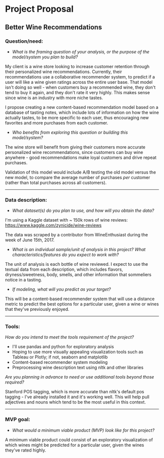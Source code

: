 # Project Proposal
## Better Wine Recommendations
### Question/need:
* *What is the framing question of your analysis, or the purpose of the model/system you plan to build?*

My client is a wine store looking to increase customer retention through their personalized wine recommendations. Currently, their recommendations use a collaborative recommender system, to predict if a user will like a wine given ratings across the entire user base. That model isn't doing so well - when customers buy a recommended wine, they don't tend to buy it again, and they don't rate it very highly. This makes sense since wine is an industry with more niche tastes.

I propose creating a new content-based recommendation model based on a database of tasting notes, which include lots of information on how the wine actually tastes, to be more specific to each user, thus encouraging new favorites and more purchases from each customer.

* *Who benefits from exploring this question or building this model/system?*

The wine store will benefit from giving their customers more accurate personalized wine recommendations, since customers can buy wine anywhere - good recommendations make loyal customers and drive repeat purchases.

Validation of this model would include A/B testing the old model versus the new model, to compare the average number of purchases *per* customer (rather than total purchases across all customers).

-------

### Data description:
* *What dataset(s) do you plan to use, and how will you obtain the data?*

I'm using a Kaggle dataset with ~ 150k rows of wine reviews: https://www.kaggle.com/zynicide/wine-reviews

The data was scraped by a contributor from WineEnthusiast during the week of June 15th, 2017.

* *What is an individual sample/unit of analysis in this project? What characteristics/features do you expect to work with?*

The unit of analysis is each bottle of wine reviewed. I expect to use the textual data from each description, which includes flavors, dryness/sweetness, body, smells, and other information that sommeliers notice in a tasting.

* *If modeling, what will you predict as your target?*

This will be a content-based recommender system that will use a distance metric to predict the best options for a particular user, given a wine or wines that they've previously enjoyed.

-------

### Tools:
*How do you intend to meet the tools requirement of the project?*

* I'll use pandas and python for exploratory analysis
* Hoping to use more visually appealing visualization tools such as Tableau or Plotly; if not, seaborn and matplotlib
* Content-based recommender system modeling
* Preprocessing wine description text using nltk and other libraries

*Are you planning in advance to need or use additional tools beyond those required?*

Stanford POS tagging, which is more accurate than nltk's default pos tagging - I've already installed it and it's working well. This will help pull adjectives and nouns which tend to be the most useful in this context.

-------

### MVP goal:
* *What would a minimum viable product (MVP) look like for this project?*

A minimum viable product could consist of an exploratory visualization of which wines might be predicted for a particular user, given the wines they've rated highly.
